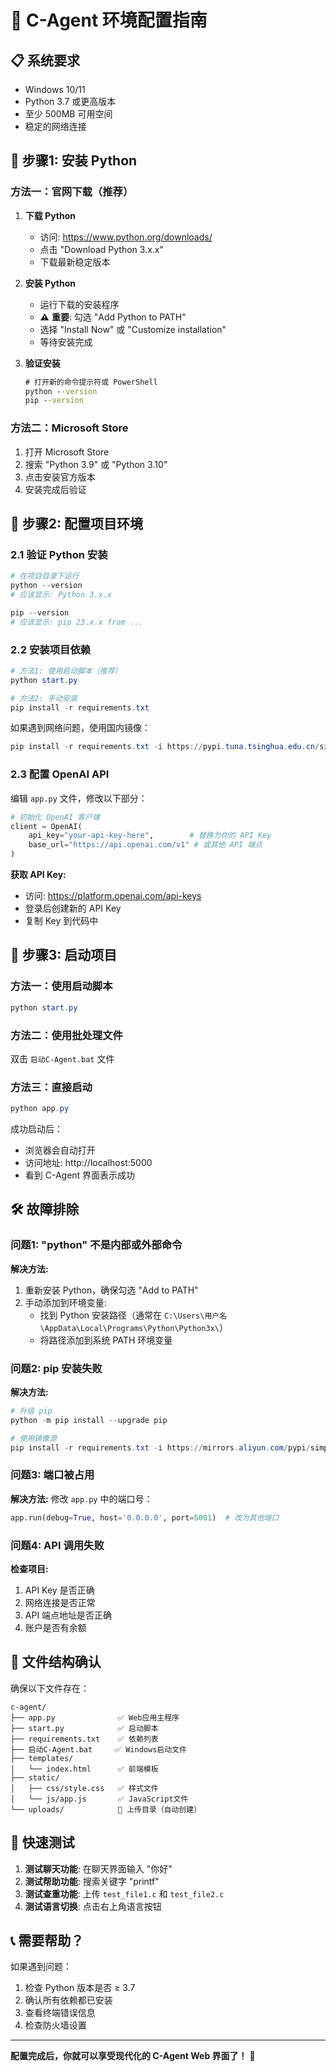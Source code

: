 # 🚀 C-Agent 环境配置指南

## 📋 系统要求

- Windows 10/11
- Python 3.7 或更高版本
- 至少 500MB 可用空间
- 稳定的网络连接

## 🐍 步骤1: 安装 Python

### 方法一：官网下载（推荐）

1. **下载 Python**
   - 访问: https://www.python.org/downloads/
   - 点击 "Download Python 3.x.x"
   - 下载最新稳定版本

2. **安装 Python**
   - 运行下载的安装程序
   - ⚠️ **重要**: 勾选 "Add Python to PATH"
   - 选择 "Install Now" 或 "Customize installation"
   - 等待安装完成

3. **验证安装**
   ```cmd
   # 打开新的命令提示符或 PowerShell
   python --version
   pip --version
   ```

### 方法二：Microsoft Store

1. 打开 Microsoft Store
2. 搜索 "Python 3.9" 或 "Python 3.10"
3. 点击安装官方版本
4. 安装完成后验证

## 🔧 步骤2: 配置项目环境

### 2.1 验证 Python 安装

```powershell
# 在项目目录下运行
python --version
# 应该显示: Python 3.x.x

pip --version
# 应该显示: pip 23.x.x from ...
```

### 2.2 安装项目依赖

```powershell
# 方法1: 使用启动脚本（推荐）
python start.py

# 方法2: 手动安装
pip install -r requirements.txt
```

如果遇到网络问题，使用国内镜像：
```powershell
pip install -r requirements.txt -i https://pypi.tuna.tsinghua.edu.cn/simple/
```

### 2.3 配置 OpenAI API

编辑 `app.py` 文件，修改以下部分：

```python
# 初始化 OpenAI 客户端
client = OpenAI(
    api_key="your-api-key-here",        # 替换为你的 API Key
    base_url="https://api.openai.com/v1" # 或其他 API 端点
)
```

**获取 API Key:**
- 访问: https://platform.openai.com/api-keys
- 登录后创建新的 API Key
- 复制 Key 到代码中

## 🚀 步骤3: 启动项目

### 方法一：使用启动脚本
```powershell
python start.py
```

### 方法二：使用批处理文件
双击 `启动C-Agent.bat` 文件

### 方法三：直接启动
```powershell
python app.py
```

成功启动后：
- 浏览器会自动打开
- 访问地址: http://localhost:5000
- 看到 C-Agent 界面表示成功

## 🛠 故障排除

### 问题1: "python" 不是内部或外部命令

**解决方法:**
1. 重新安装 Python，确保勾选 "Add to PATH"
2. 手动添加到环境变量:
   - 找到 Python 安装路径（通常在 `C:\Users\用户名\AppData\Local\Programs\Python\Python3x\`）
   - 将路径添加到系统 PATH 环境变量

### 问题2: pip 安装失败

**解决方法:**
```powershell
# 升级 pip
python -m pip install --upgrade pip

# 使用镜像源
pip install -r requirements.txt -i https://mirrors.aliyun.com/pypi/simple/
```

### 问题3: 端口被占用

**解决方法:**
修改 `app.py` 中的端口号：
```python
app.run(debug=True, host='0.0.0.0', port=5001)  # 改为其他端口
```

### 问题4: API 调用失败

**检查项目:**
1. API Key 是否正确
2. 网络连接是否正常
3. API 端点地址是否正确
4. 账户是否有余额

## 📁 文件结构确认

确保以下文件存在：
```
c-agent/
├── app.py              ✅ Web应用主程序
├── start.py            ✅ 启动脚本
├── requirements.txt    ✅ 依赖列表
├── 启动C-Agent.bat     ✅ Windows启动文件
├── templates/
│   └── index.html      ✅ 前端模板
├── static/
│   ├── css/style.css   ✅ 样式文件
│   └── js/app.js       ✅ JavaScript文件
└── uploads/            📁 上传目录（自动创建）
```

## 🎯 快速测试

1. **测试聊天功能**: 在聊天界面输入 "你好"
2. **测试帮助功能**: 搜索关键字 "printf"
3. **测试查重功能**: 上传 `test_file1.c` 和 `test_file2.c`
4. **测试语言切换**: 点击右上角语言按钮

## 📞 需要帮助？

如果遇到问题：
1. 检查 Python 版本是否 ≥ 3.7
2. 确认所有依赖都已安装
3. 查看终端错误信息
4. 检查防火墙设置

---

**配置完成后，你就可以享受现代化的 C-Agent Web 界面了！** 🎉